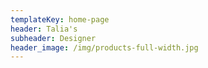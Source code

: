 ```yaml
---
templateKey: home-page
header: Talia's
subheader: Designer
header_image: /img/products-full-width.jpg
---
```


